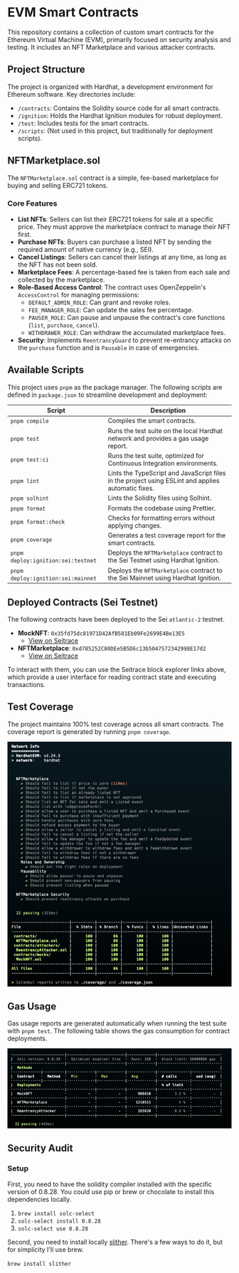 # EVM Smart Contracts

This repository contains a collection of custom smart contracts for the Ethereum Virtual Machine (EVM), primarily focused on security analysis and testing. It includes an NFT Marketplace and various attacker contracts.

## Project Structure

The project is organized with Hardhat, a development environment for Ethereum software. Key directories include:

-   `/contracts`: Contains the Solidity source code for all smart contracts.
-   `/ignition`: Holds the Hardhat Ignition modules for robust deployment.
-   `/test`: Includes tests for the smart contracts.
-   `/scripts`: (Not used in this project, but traditionally for deployment scripts).

## NFTMarketplace.sol

The `NFTMarketplace.sol` contract is a simple, fee-based marketplace for buying and selling ERC721 tokens.

### Core Features

-   **List NFTs**: Sellers can list their ERC721 tokens for sale at a specific price. They must approve the marketplace contract to manage their NFT first.
-   **Purchase NFTs**: Buyers can purchase a listed NFT by sending the required amount of native currency (e.g., SEI).
-   **Cancel Listings**: Sellers can cancel their listings at any time, as long as the NFT has not been sold.
-   **Marketplace Fees**: A percentage-based fee is taken from each sale and collected by the marketplace.
-   **Role-Based Access Control**: The contract uses OpenZeppelin's `AccessControl` for managing permissions:
    -   `DEFAULT_ADMIN_ROLE`: Can grant and revoke roles.
    -   `FEE_MANAGER_ROLE`: Can update the sales fee percentage.
    -   `PAUSER_ROLE`: Can pause and unpause the contract's core functions (`list`, `purchase`, `cancel`).
    -   `WITHDRAWER_ROLE`: Can withdraw the accumulated marketplace fees.
-   **Security**: Implements `ReentrancyGuard` to prevent re-entrancy attacks on the `purchase` function and is `Pausable` in case of emergencies.

## Available Scripts

This project uses `pnpm` as the package manager. The following scripts are defined in `package.json` to streamline development and deployment:

| Script                        | Description                                                                                              |
| ----------------------------- | -------------------------------------------------------------------------------------------------------- |
| `pnpm compile`                | Compiles the smart contracts.                                                                            |
| `pnpm test`                   | Runs the test suite on the local Hardhat network and provides a gas usage report.                        |
| `pnpm test:ci`                | Runs the test suite, optimized for Continuous Integration environments.                                  |
| `pnpm lint`                   | Lints the TypeScript and JavaScript files in the project using ESLint and applies automatic fixes.       |
| `pnpm solhint`                | Lints the Solidity files using Solhint.                                                                  |
| `pnpm format`                 | Formats the codebase using Prettier.                                                                     |
| `pnpm format:check`           | Checks for formatting errors without applying changes.                                                   |
| `pnpm coverage`               | Generates a test coverage report for the smart contracts.                                                |
| `pnpm deploy:ignition:sei:testnet` | Deploys the `NFTMarketplace` contract to the Sei Testnet using Hardhat Ignition.                         |
| `pnpm deploy:ignition:sei:mainnet` | Deploys the `NFTMarketplace` contract to the Sei Mainnet using Hardhat Ignition.                         |

## Deployed Contracts (Sei Testnet)

The following contracts have been deployed to the Sei `atlantic-2` testnet.

-   **MockNFT**: `0x35fd75dc81971D42AfB581Eb09Fe2699E4Be13E5`
    -   [View on Seitrace](https://seitrace.com/atlantic-2/address/0x35fd75dc81971D42AfB581Eb09Fe2699E4Be13E5)
-   **NFTMarketplace**: `0xd785252C80DEe5B5D6c13b5047572342998E17d2`
    -   [View on Seitrace](https://seitrace.com/atlantic-2/address/0xd785252C80DEe5B5D6c13b5047572342998E17d2)

To interact with them, you can use the Seitrace block explorer links above, which provide a user interface for reading contract state and executing transactions.

## Test Coverage

The project maintains 100% test coverage across all smart contracts. The coverage report is generated by running `pnpm coverage`.

![Test Coverage](./docs/coverage.png)

## Gas Usage

Gas usage reports are generated automatically when running the test suite with `pnpm test`. The following table shows the gas consumption for contract deployments.

![Gas Usage](./docs/gas-table.png)

## Security Audit

### Setup

First, you need to have the solidity compiler installed with the specific version of 0.8.28. You could use pip or brew or chocolate to install this dependencies locally.

1. `brew install solc-select`
2. `solc-select install 0.8.28`
3. `solc-select use 0.8.28`

Second, you need to install locally [slither](https://github.com/crytic/slither). There's a few ways to do it, but for simplicity I'll use brew.

`brew install slither`
